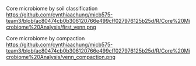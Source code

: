 Core microbiome by soil classification
https://github.com/cynthiaachung/micb575-team3/blob/ac80474cb0b306120766e499cff027976125b25d/R/Core%20Microbiome%20Analysis/first_venn.png

Core microbiome by compaction
https://github.com/cynthiaachung/micb575-team3/blob/ac80474cb0b306120766e499cff027976125b25d/R/Core%20Microbiome%20Analysis/venn_compaction.png
